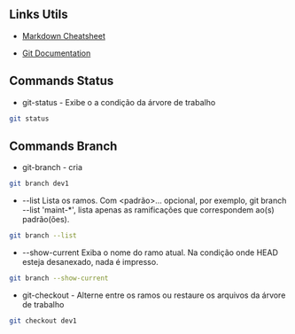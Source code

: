 ## Links Utils
- [Markdown Cheatsheet](https://github.com/lifeparticle/Markdown-Cheatsheet)

- [Git Documentation](https://git-scm.com/docs/git/pt_BR)

## Commands Status

- git-status - Exibe o a condição da árvore de trabalho
```bash
git status
```
## Commands Branch
- git-branch - cria
```bash
git branch dev1
```

- --list
Lista os ramos. Com <padrão>... opcional, por exemplo, git branch --list 'maint-*', lista apenas as ramificações que correspondem ao(s) padrão(ões).
```bash
git branch --list
```

- --show-current
Exiba o nome do ramo atual. Na condição onde HEAD esteja desanexado, nada é impresso.
```bash
git branch --show-current
```

- git-checkout - Alterne entre os ramos ou restaure os arquivos da árvore de trabalho
```bash
git checkout dev1
```
